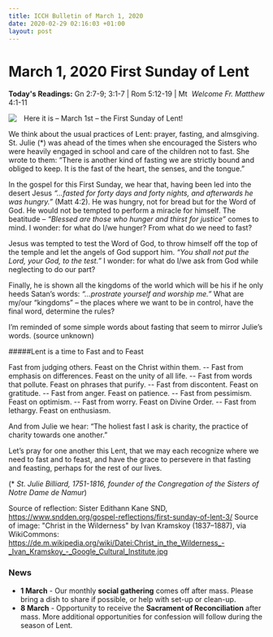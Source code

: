 ```yaml
---
title: ICCH Bulletin of March 1, 2020
date: 2020-02-29 02:16:03 +01:00
layout: post
---
```


# March 1, 2020 First Sunday of Lent
<span style="float: right"><em>Welcome Fr. Matthew</em></span>
**Today's Readings:** Gn 2:7-9; 3:1-7 | Rom 5:12-19 | Mt 4:1-11


<img style="float: left; margin-right: 1em;" src="https://upload.wikimedia.org/wikipedia/commons/thumb/1/17/Christ_in_the_Wilderness_-_Ivan_Kramskoy_-_Google_Cultural_Institute.jpg/684px-Christ_in_the_Wilderness_-_Ivan_Kramskoy_-_Google_Cultural_Institute.jpg">

Here it is – March 1st – the First Sunday of Lent!  

We think about the usual practices of Lent: prayer, fasting, and almsgiving. St. Julie (*) was ahead of the times when she encouraged the Sisters who were heavily engaged in school and care of the children not to fast. She wrote to them: “There is another kind of fasting we are strictly bound and obliged to keep.  It is the fast of the heart, the senses, and the tongue.”  

In the gospel for this First Sunday, we hear that, having been led into the desert Jesus *“…fasted for forty days and forty nights, and afterwards he was hungry.”* (Matt 4:2). He was hungry, not for bread but for the Word of God.  He would not be tempted to perform a miracle for himself. The beatitude – *“Blessed are those who hunger and thirst for justice”* comes to mind. I wonder: for what do I/we hunger? From what do we need to fast?

Jesus was tempted to test the Word of God, to throw himself off the top of the temple and let the angels of God support him. *“You shall not put the Lord, your God, to the test.”* I wonder: for what do I/we ask from God while neglecting to do our part?

Finally, he is shown all the kingdoms of the world which will be his if he only heeds Satan’s words: *“…prostrate yourself and worship me.”* What are my/our “kingdoms” – the places where we want to be in control, have the final word, determine the rules?

I’m reminded of some simple words about fasting that seem to mirror Julie’s words. (source unknown)

#####Lent is a time to Fast and to Feast

Fast from judging others. Feast on the Christ within them. --
Fast from emphasis on differences. Feast on the unity of all life. --
Fast from words that pollute. Feast on phrases that purify. --
Fast from discontent. Feast on gratitude. --
Fast from anger. Feast on patience. --
Fast from pessimism. Feast on optimism. --
Fast from worry. Feast on Divine Order. --
Fast from lethargy. Feast on enthusiasm.

And from Julie we hear: “The holiest fast I ask is charity, the practice of charity towards one another.”

Let’s pray for one another this Lent, that we may each recognize where we need to fast and to feast, and have the grace to persevere in that fasting and feasting, perhaps for the rest of our lives.

(* *St. Julie Billiard, 1751-1816, founder of the Congregation of the Sisters of Notre Dame de Namur*)

Source of reflection: Sister Edithann Kane SND, https://www.sndden.org/gospel-reflections/first-sunday-of-lent-3/
Source of image: "Christ in the Wilderness" by Ivan Kramskoy (1837–1887), via WikiCommons: https://de.m.wikipedia.org/wiki/Datei:Christ_in_the_Wilderness_-_Ivan_Kramskoy_-_Google_Cultural_Institute.jpg

### News 

* **1 March** - Our monthly **social gathering** comes off after mass. Please bring a dish to share if possible, or help with set-up or clean-up.
* **8 March** - Opportunity to receive the **Sacrament of Reconciliation** after mass. More additional opportunities for confession will follow during the season of Lent.
